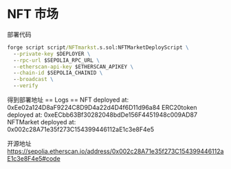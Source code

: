 # NFT 市场
部署代码
```cmd
forge script script/NFTmarkst.s.sol:NFTMarketDeployScript \
  --private-key $DEPLOYER \
  --rpc-url $SEPOLIA_RPC_URL \
  --etherscan-api-key $ETHERSCAN_APIKEY \
  --chain-id $SEPOLIA_CHAINID \
  --broadcast \
  --verify
```

得到部署地址
== Logs ==
  NFT deployed at: 0xEe02a124D8aF9224C8D9D4a22d4D4f6D11d96a84
  ERC20token deployed at: 0xeECbb63Bf30282048bdDe156F4451948c009AD87
  NFTMarket deployed at: 0x002c28A71e35f273C154399446112aE1c3e8F4e5

开源地址
https://sepolia.etherscan.io/address/0x002c28A71e35f273C154399446112aE1c3e8F4e5#code
